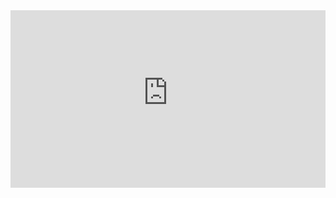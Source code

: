 <div style = "position: relative; width: 100%; height: 0; padding-bottom: 56.25%;">
    <iframe style = "position: absolute; top: 0; left: 0; width: 100%;height: 100%;" frameborder="0" allowFullScreen="true" src="https://wiki-58c2.obs.myhuaweicloud.com:443/dfs.mp4?AccessKeyId=ELA8MJ5R84QLXCTFQQ1R&Expires=1686570389&Signature=ujL3WrxLuoWMCqI/QZDUjQdIYVI%3D"></iframe>
</div>
